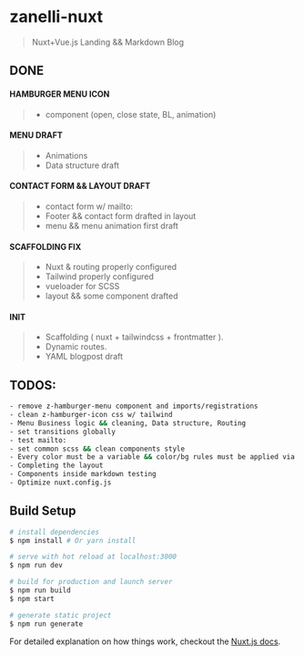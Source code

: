 # zanelli-nuxt

> Nuxt+Vue.js Landing && Markdown Blog

## DONE 

#### HAMBURGER MENU ICON
>   - component (open, close state, BL, animation)

#### MENU DRAFT
>   - Animations
>   - Data structure draft

#### CONTACT FORM && LAYOUT DRAFT
>   - contact form w/ mailto:
>   - Footer && contact form drafted in layout
>   - menu && menu animation first draft

#### SCAFFOLDING FIX  
>   - Nuxt & routing properly configured
>   - Tailwind properly configured
>   - vueloader for SCSS
>   - layout && some component drafted

#### INIT  
>   - Scaffolding ( nuxt + tailwindcss + frontmatter ).
>   - Dynamic routes.
>   - YAML blogpost draft

## TODOS:  
``` bash
- remove z-hamburger-menu component and imports/registrations
- clean z-hamburger-icon css w/ tailwind
- Menu Business logic && cleaning, Data structure, Routing
- set transitions globally
- test mailto:
- set common scss && clean components style
- Every color must be a variable && color/bg rules must be applied via tailwind syntax
- Completing the layout
- Components inside markdown testing
- Optimize nuxt.config.js
```

## Build Setup

``` bash
# install dependencies
$ npm install # Or yarn install

# serve with hot reload at localhost:3000
$ npm run dev

# build for production and launch server
$ npm run build
$ npm start

# generate static project
$ npm run generate
```

For detailed explanation on how things work, checkout the [Nuxt.js docs](https://github.com/nuxt/nuxt.js).

